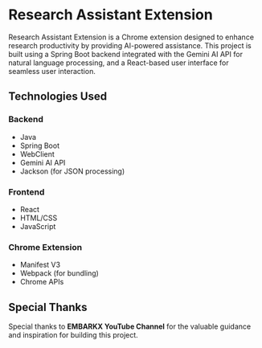 
# Research Assistant Extension  

Research Assistant Extension is a Chrome extension designed to enhance research productivity by providing AI-powered assistance. This project is built using a Spring Boot backend integrated with the Gemini AI API for natural language processing, and a React-based user interface for seamless user interaction.  

## Technologies Used  

### Backend  
- Java  
- Spring Boot  
- WebClient  
- Gemini AI API  
- Jackson (for JSON processing)  

### Frontend  
- React  
- HTML/CSS  
- JavaScript  

### Chrome Extension  
- Manifest V3  
- Webpack (for bundling)  
- Chrome APIs  

## Special Thanks  
Special thanks to **EMBARKX YouTube Channel** for the valuable guidance and inspiration for building this project.  
